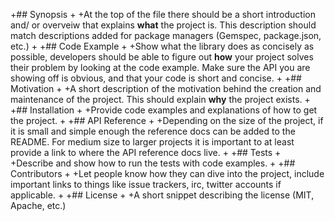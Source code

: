 +## Synopsis
+
+At the top of the file there should be a short introduction and/ or overveiw that explains **what** the project is. This description should match descriptions added for package managers (Gemspec, package.json, etc.)
+
+## Code Example
+
+Show what the library does as concisely as possible, developers should be able to figure out **how** your project solves their problem by looking at the code example. Make sure the API you are showing off is obvious, and that your code is short and concise.
+
+## Motivation
+
+A short description of the motivation behind the creation and maintenance of the project. This should explain **why** the project exists.
+
+## Installation
+
+Provide code examples and explanations of how to get the project.
+
+## API Reference
+
+Depending on the size of the project, if it is small and simple enough the reference docs can be added to the README. For medium size to larger projects it is important to at least provide a link to where the API reference docs live.
+
+## Tests
+
+Describe and show how to run the tests with code examples.
+
+## Contributors
+
+Let people know how they can dive into the project, include important links to things like issue trackers, irc, twitter accounts if applicable.
+
+## License
+
+A short snippet describing the license (MIT, Apache, etc.)
